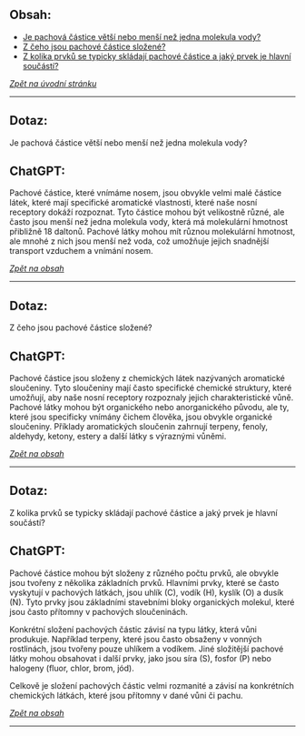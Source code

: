## Obsah:

- [Je pachová částice větší nebo menší než jedna molekula vody?](#dotaz)
- [Z čeho jsou pachové částice složené?](#dotaz-1)
- [Z kolika prvků se typicky skládají pachové částice a jaký prvek je hlavní součástí?](#dotaz-2)


[*Zpět na úvodní stránku*](../README.md)

---

## Dotaz:

Je pachová částice větší nebo menší než jedna molekula vody?

## ChatGPT:

Pachové částice, které vnímáme nosem, jsou obvykle velmi malé částice látek, které mají specifické aromatické vlastnosti, které naše nosní receptory dokáží rozpoznat. Tyto částice mohou být velikostně různé, ale často jsou menší než jedna molekula vody, která má molekulární hmotnost přibližně 18 daltonů. Pachové látky mohou mít různou molekulární hmotnost, ale mnohé z nich jsou menší než voda, což umožňuje jejich snadnější transport vzduchem a vnímání nosem.


[*Zpět na obsah*](#obsah)

---

## Dotaz:

Z čeho jsou pachové částice složené?

## ChatGPT:

Pachové částice jsou složeny z chemických látek nazývaných aromatické sloučeniny. Tyto sloučeniny mají často specifické chemické struktury, které umožňují, aby naše nosní receptory rozpoznaly jejich charakteristické vůně. Pachové látky mohou být organického nebo anorganického původu, ale ty, které jsou specificky vnímány čichem člověka, jsou obvykle organické sloučeniny. Příklady aromatických sloučenin zahrnují terpeny, fenoly, aldehydy, ketony, estery a další látky s výraznými vůněmi.


[*Zpět na obsah*](#obsah)

---

## Dotaz:

Z kolika prvků se typicky skládají pachové částice a jaký prvek je hlavní součástí?

## ChatGPT:

Pachové částice mohou být složeny z různého počtu prvků, ale obvykle jsou tvořeny z několika základních prvků. Hlavními prvky, které se často vyskytují v pachových látkách, jsou uhlík (C), vodík (H), kyslík (O) a dusík (N). Tyto prvky jsou základními stavebními bloky organických molekul, které jsou často přítomny v pachových sloučeninách.

Konkrétní složení pachových částic závisí na typu látky, která vůni produkuje. Například terpeny, které jsou často obsaženy v vonných rostlinách, jsou tvořeny pouze uhlíkem a vodíkem. Jiné složitější pachové látky mohou obsahovat i další prvky, jako jsou síra (S), fosfor (P) nebo halogeny (fluor, chlor, brom, jód).

Celkově je složení pachových částic velmi rozmanité a závisí na konkrétních chemických látkách, které jsou přítomny v dané vůni či pachu.


[*Zpět na obsah*](#obsah)

---
